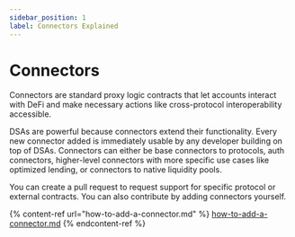 ```yaml
---
sidebar_position: 1
label: Connectors Explained
---
```


# Connectors

Connectors are standard proxy logic contracts that let accounts interact with DeFi and make necessary actions like cross-protocol interoperability accessible.

DSAs are powerful because connectors extend their functionality. Every new connector added is immediately usable by any developer building on top of DSAs. Connectors can either be base connectors to protocols, auth connectors, higher-level connectors with more specific use cases like optimized lending, or connectors to native liquidity pools.

You can create a pull request to request support for specific protocol or external contracts. You can also contribute by adding connectors yourself.

{% content-ref url="how-to-add-a-connector.md" %}
[how-to-add-a-connector.md](how-to-add-a-connector.md)
{% endcontent-ref %}
